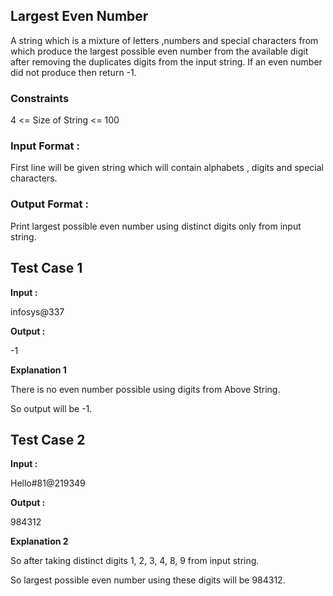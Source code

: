 ## Largest Even Number

A string which is a mixture of letters ,numbers and special characters from which produce the largest possible even number from the available digit after removing the duplicates digits from the input string.
If an even number did not produce then return -1.

### Constraints

4 <= Size of String <= 100

### Input Format :

First line will be given string which will contain alphabets , digits and special characters.

### Output Format :

Print largest possible even number using distinct digits only from input string.

## Test Case 1

**Input :**

infosys@337

**Output :**

-1

**Explanation 1**

There is no even number possible using digits from Above String.

So output will be -1.

## Test Case 2

**Input :**

Hello#81@219349

**Output :** 

984312

**Explanation 2**

So after taking distinct digits 1, 2, 3, 4, 8, 9 from input string.

So largest possible even number using these digits will be 984312.


